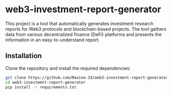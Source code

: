 # web3-investment-report-generator

This project is a tool that automatically generates investment research reports for Web3 protocols and blockchain-based projects. The tool gathers data from various decentralized finance (DeFi) platforms and presents the information in an easy-to-understand report.

## Installation

Clone the repository and install the required dependencies:

```bash
git clone https://github.com/Maxine-33/web3-investment-report-generator.git
cd web3-investment-report-generator
pip install -r requirements.txt
